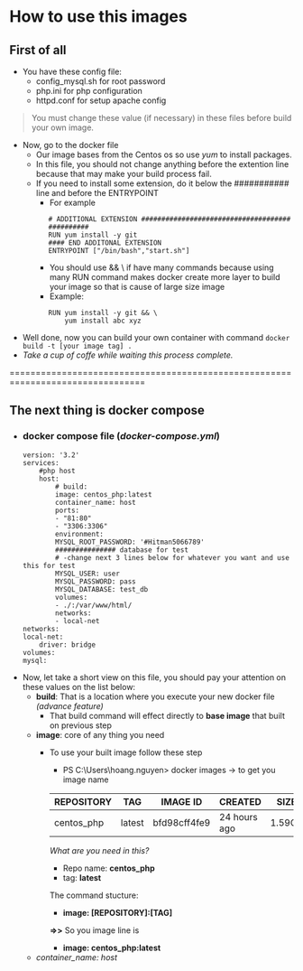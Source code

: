 # How to use this images
## First of all
* You have these config file: 
    * config_mysql.sh for root password
    * php.ini for php configuration
    * httpd.conf for setup apache config
> You must change these value (if necessary) in these files before build your own image.
* Now, go to the docker file
    * Our image bases from the Centos os so use *yum* to install packages.
    * In this file, you should not change anything before the extention line because that may make your build process fail.
    * If you need to install some extension, do it below the  ########### line and before the ENTRYPOINT
        * For example
         ```shell script
            # ADDITIONAL EXTENSION #####################################
            ########## 
            RUN yum install -y git 
            #### END ADDITONAL EXTENSION
            ENTRYPOINT ["/bin/bash","start.sh"]
        ```
        * You should use && \ if have many commands because using many RUN command makes docker create more layer to build your image so that is cause of large size image
        * Example:
         ```
            RUN yum install -y git && \
                yum install abc xyz
         ```
* Well done, now you can build your own container with command 
     ```docker build -t [your image tag] .```
* *Take a cup of coffe while waiting this process complete.* 
  
 ================================================================================

 ## The next thing is docker compose
 - ### docker compose file (*docker-compose.yml*)
    ```
    version: '3.2'
    services:
        #php host
        host:
            # build:
            image: centos_php:latest
            container_name: host       
            ports:
            - "81:80"
            - "3306:3306"
            environment:
            MYSQL_ROOT_PASSWORD: '#Hitman5066789'
            ############### database for test
            # -change next 3 lines below for whatever you want and use this for test
            MYSQL_USER: user
            MYSQL_PASSWORD: pass
            MYSQL_DATABASE: test_db
            volumes:    
            - ./:/var/www/html/
            networks: 
            - local-net     
    networks:
    local-net:    
        driver: bridge
    volumes:
    mysql:
    ```
*  Now, let take a short view on this file, you should pay your attention on these values on the list below:
    * **build**: That is a location where you execute your new docker file *(advance feature)*
        * That build command will effect directly to **base image** that built on previous step
    * **image**: core of any thing you need
        * To use your built image follow these step
            
            * PS C:\Users\hoang.nguyen> docker images -> to get you image name

            REPOSITORY |   TAG  |   IMAGE ID   |    CREATED   |   SIZE
            -----------|--------|--------------|--------------|----------
            centos_php |  latest| bfd98cff4fe9 |  24 hours ago|  1.59GB

            *What are you need in this?*
            * Repo name: **centos_php**
            * tag: **latest**
            
            The command stucture: 
            * **image: [REPOSITORY]:[TAG]**

            **=>>** So you image line is
            * **image: centos_php:latest**
    * *container_name: host*
            
 
